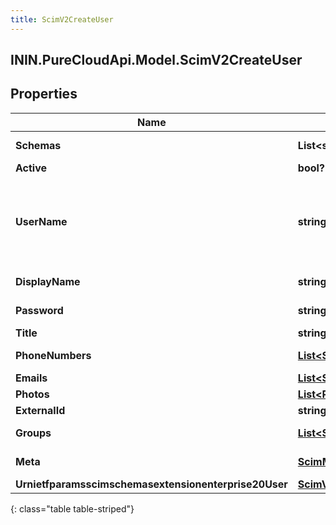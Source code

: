 ```yaml
---
title: ScimV2CreateUser
---
```

## ININ.PureCloudApi.Model.ScimV2CreateUser

## Properties

|Name | Type | Description | Notes|
|------------ | ------------- | ------------- | -------------|
| **Schemas** | **List&lt;string&gt;** | schemas supported | [optional] |
| **Active** | **bool?** | Active flag | [optional] |
| **UserName** | **string** | User Name (Must be Unique) maps to PureCloud e-mail address | |
| **DisplayName** | **string** | Display Name | |
| **Password** | **string** | Password (updateOnly) | [optional] |
| **Title** | **string** | Title | [optional] |
| **PhoneNumbers** | [**List&lt;ScimPhoneNumber&gt;**](ScimPhoneNumber.html) | Phone numbers | [optional] |
| **Emails** | [**List&lt;ScimEmail&gt;**](ScimEmail.html) | Emails | [optional] |
| **Photos** | [**List&lt;Photo&gt;**](Photo.html) | Photos | [optional] |
| **ExternalId** | **string** | External ID | [optional] |
| **Groups** | [**List&lt;ScimV2GroupReference&gt;**](ScimV2GroupReference.html) | Group References | [optional] |
| **Meta** | [**ScimMetadata**](ScimMetadata.html) | Resource SCIM meta | [optional] |
| **Urnietfparamsscimschemasextensionenterprise20User** | [**ScimV2EnterpriseUser**](ScimV2EnterpriseUser.html) |  | [optional] |
{: class="table table-striped"}


